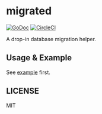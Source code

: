 # migrated

[![GoDoc](https://godoc.org/github.com/b4fun/migrated?status.svg)](https://godoc.org/github.com/b4fun/migrated)
[![CircleCI](https://circleci.com/gh/b4fun/migrated.svg?style=svg)](https://circleci.com/gh/b4fun/migrated)

A drop-in database migration helper.

## Usage & Example

See [example](./example) first.

## LICENSE

MIT
